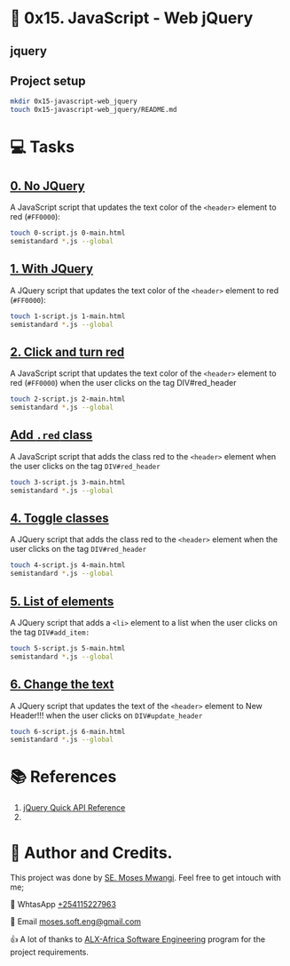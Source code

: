 # :book: 0x15. JavaScript - Web jQuery
## jquery


## Project setup
```bash
mkdir 0x15-javascript-web_jquery
touch 0x15-javascript-web_jquery/README.md
```

# :computer: Tasks
## [0. No JQuery](0-script.js)
A JavaScript script that updates the text color of the `<header>` element to red (`#FF0000`):

```bash
touch 0-script.js 0-main.html
semistandard *.js --global
```

## [1. With JQuery](1-script.js)
A JQuery script that updates the text color of the `<header>` element to red (`#FF0000`):

```bash
touch 1-script.js 1-main.html
semistandard *.js --global
```

## [2. Click and turn red](2-script.js)
A JavaScript script that updates the text color of the `<header>` element to red (`#FF0000`) when the user clicks on the tag DIV#red_header

```bash
touch 2-script.js 2-main.html
semistandard *.js --global
```

## [Add `.red` class](3-script.js)
A JavaScript script that adds the class red to the `<header>` element when the user clicks on the tag `DIV#red_header`

```bash
touch 3-script.js 3-main.html
semistandard *.js --global
```

## [4. Toggle classes](4-script.js)
A JQuery script that adds the class red to the `<header>` element when the user clicks on the tag `DIV#red_header`

```bash
touch 4-script.js 4-main.html
semistandard *.js --global
```

## [5. List of elements](5-script.js)
A JQuery script that adds  a `<li>` element to a list when the user clicks on the tag `DIV#add_item:`

```bash
touch 5-script.js 5-main.html 
semistandard *.js --global
```

## [6. Change the text](6-script.js)
A JQuery script that updates the text of the `<header>` element to New Header!!! when the user clicks on `DIV#update_header`

```bash
touch 6-script.js 6-main.html
semistandard *.js --global
```

# :books: References
1. [jQuery Quick API Reference](https://oscarotero.com/jquery/)
2. []()


# :man: Author and Credits.
This project was done by [SE. Moses Mwangi](https://github.com/MosesSoftEng). Feel free to get intouch with me;

:iphone: WhtasApp [+254115227963](https://wa.me/254115227963)

:email: Email [moses.soft.eng@gmail.com](mailto:moses.soft.eng@gmail.com)

:thumbsup: A lot of thanks to [ALX-Africa Software Engineering](https://www.alxafrica.com/) program for the project requirements.
